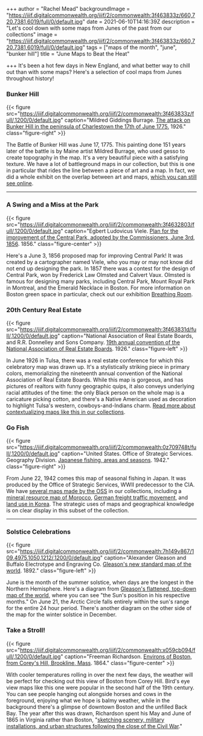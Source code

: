 +++
author = "Rachel Mead"
backgroundImage = "https://iiif.digitalcommonwealth.org/iiif/2/commonwealth:3f463833z/660,720,7381,6019/full/0/default.jpg"
date = 2021-06-10T14:16:39Z
description = "Let's cool down with some maps from Junes of the past from our collections"
image = "https://iiif.digitalcommonwealth.org/iiif/2/commonwealth:3f463833z/660,720,7381,6019/full/0/default.jpg"
tags = ["maps of the month", "june", "bunker hill"]
title = "June Maps to Beat the Heat"

+++
It's been a hot few days in New England, and what better way to chill out than with some maps? Here's a selection of cool maps from Junes throughout history!

### Bunker Hill

{{< figure src="https://iiif.digitalcommonwealth.org/iiif/2/commonwealth:3f463833z/full/,1200/0/default.jpg" caption="Mildred Giddings Burrage. [The attack on Bunker Hill in the peninsula of Charlestown the 17th of June 1775.](https://collections.leventhalmap.org/search/commonwealth:3f463832p) 1926." class="figure-right" >}}

The Battle of Bunker Hill was June 17, 1775. This painting done 151 years later of the battle is by Maine artist Mildred Burrage, who used gesso to create topography in the map. It's a very beautiful piece with a satisfying texture. We have a lot of battleground maps in our collection, but this is one in particular that rides the line between a piece of art and a map. In fact, we did a whole exhibit on the overlap between art and maps, [which you can still see online](https://collections.leventhalmap.org/exhibits/23).

***

### A Swing and a Miss at the Park

{{< figure src="https://iiif.digitalcommonwealth.org/iiif/2/commonwealth:3f4632803/full/,1200/0/default.jpg" caption="Egbert Ludovicus Viele. [Plan for the improvement of the Central Park, adopted by the Commissioners, June 3rd, 1856](https://collections.leventhalmap.org/search/commonwealth:3f463279b). 1856." class="figure-center" >}}

Here's a June 3, 1856 proposed map for improving Central Park! It was created by a cartographer named Viele, who you may or may not know did not end up designing the park. In 1857 there was a contest for the design of Central Park, won by Frederick Law Olmsted and Calvert Vaux. Olmsted is famous for designing many parks, including Central Park, Mount Royal Park in Montreal, and the Emerald Necklace in Boston. For more information on Boston green space in particular, check out our exhibition [Breathing Room](https://collections.leventhalmap.org/exhibits/21).

### 20th Century Real Estate

{{< figure src="https://iiif.digitalcommonwealth.org/iiif/2/commonwealth:3f463831d/full/,1200/0/default.jpg" caption="National Association of Real Estate Boards, and R.R. Donnelley and Sons Company. [19th annual convention of the National Association of Real Estate Boards](https://collections.leventhalmap.org/search/commonwealth:3f4638304). 1926." class="figure-left" >}}

In June 1926 in Tulsa, there was a real estate conference for which this celebratory map was drawn up. It's a stylistically striking piece in primary colors, memorializing the nineteenth annual convention of the National Association of Real Estate Boards. While this map is gorgeous, and has pictures of realtors with funny geographic quips, it also conveys underlying racial attitudes of the time: the only Black person on the whole map is a caricature picking cotton, and there's a Native American used as decoration to highlight Tulsa's western, cowboys-and-Indians charm. [Read more about contextualizing maps like this in our collections](https://www.leventhalmap.org/collections/contextualizing-collections/).

### Go Fish

{{< figure src="https://iiif.digitalcommonwealth.org/iiif/2/commonwealth:0z709748t/full/,1200/0/default.jpg" caption="United States. Office of Strategic Services. Geography Division. [Japanese fishing, areas and seasons](https://collections.leventhalmap.org/search/commonwealth:0z709747j). 1942." class="figure-right" >}}

From June 22, 1942 comes this map of seasonal fishing in Japan. It was produced by the Office of Strategic Services, WWII predecessor to the CIA. We have [several maps made by the OSS](https://collections.leventhalmap.org/search?f%5Bname_facet_ssim%5D%5B%5D=United+States.+Office+of+Strategic+Services.+Geography+Division) in our collections, including a [mineral resource map of Morocco](https://collections.leventhalmap.org/search/commonwealth:ht250c05q), [German freight traffic movement](https://collections.leventhalmap.org/search/commonwealth:ht250791z), and [land use in Korea](https://collections.leventhalmap.org/search/commonwealth:ht250b81b). The strategic uses of maps and geographical knowledge is on clear display in this subset of the collection.

***

### Solstice Celebrations

{{< figure src="https://iiif.digitalcommonwealth.org/iiif/2/commonwealth:7h149v867/109,4975,1050,1212/,1200/0/default.jpg" caption="Alexander Gleason and Buffalo Electrotype and Engraving Co. [Gleason's new standard map of the world](https://collections.leventhalmap.org/search/commonwealth:7h149v85z). 1892." class="figure-left" >}}

June is the month of the summer solstice, when days are the longest in the Northern Hemisphere. Here's a diagram from [Gleason's flattened, top-down map of the world](https://collections.leventhalmap.org/search/commonwealth:7h149v85z), where you can see "the Sun's position in his respective months." On June 21, the Arctic Circle falls entirely within the sun's range for the entire 24 hour period. There's another diagram on the other side of the map for the winter solstice in December.

### Take a Stroll!

{{< figure src="https://iiif.digitalcommonwealth.org/iiif/2/commonwealth:x059cb094/full/,1200/0/default.jpg" caption="Freeman Richardson. [Environs of Boston, from Corey's Hill, Brookline, Mass](https://collections.leventhalmap.org/search/commonwealth:x059cb08v). 1864." class="figure-center" >}}

With cooler temperatures rolling in over the next few days, the weather will be perfect for checking out this view of Boston from Corey Hill. Bird's eye view maps like this one were popular in the second half of the 19th century. You can see people hanging out alongside horses and cows in the foreground, enjoying what we hope is balmy weather, while in the background there's a glimpse of downtown Boston and the unfilled Back Bay. The year after this was drawn, Richardson spent his May and June of 1865 in Virginia rather than Boston, "[sketching scenery, military installations, and urban structures following the close of the Civil War](https://collections.leventhalmap.org/search/commonwealth:x059cb08v)."